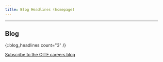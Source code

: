 ```yaml
---
title: Blog Headlines (homepage)
---
```


<div class="grid-container" markdown="1">

---

## Blog

{::blog_headlines count="3" /}

[Subscribe to the OITE careers blog](#TODO)

</div>
